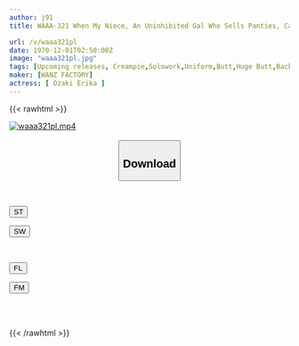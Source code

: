 ```yaml
---
author: j91
title: WAAA-321 When My Niece, An Uninhibited Gal Who Sells Panties, Came To Stay At My House... Erika Ozaki Couldn't Resist The Temptation Of Her Big Butt With Her Anus Fully Visible And Her Unconsciousness, So She Made Her Cum Over And Over Again With The Back Piston.

url: /v/waaa321pl
date: 1970-12-01T02:50:00Z
image: "waaa321pl.jpg"
tags: [Upcoming releases, Creampie,Solowork,Uniform,Butt,Huge Butt,Back	]
maker: [WANZ FACTORY]
actress: [ Ozaki Erika ]
---
```



{{< rawhtml >}}

<div class="video" data-videoid="pending_link.html">
    <a href="javascript:;">
        <img src="/v/waaa321pl/waaa321pl.jpg" width="WIDTH" height="HEIGHT" alt="waaa321pl.mp4" loading="lazy">
    </a>
</div>

<script type="text/javascript" src="https://j91.asia/asset/on-demand-pend.js"></script>

<br>
  <link rel="stylesheet" href="https://j91.asia/asset/bs5.css">
  
  <center>
  <button class="btn btn-primary" type="button" data-bs-toggle="collapse" data-bs-target=".multi-collapse" aria-expanded="false" aria-controls="multiCollapseExample1 multiCollapseExample2"><h2>Download</h2></button></center>
</p>
<div class="row">
  <div class="col">
    <div class="collapse multi-collapse" id="multiCollapseExample1">
      <div class="card card-body">
	      	      <br>
<div class="buttons">  
<p><a href="https://j91.asia/pending_link.html" target="_blank"><button class="btn-hover color-3"><i class="fa fa-download"></i> ST</button></a></p>
<p><a href="https://j91.asia/pending_link.html" target="_blank"><button class="btn-hover color-2"><i class="fa fa-download"></i> SW</button></a></p></div>
    </div>
  </div>
</div>
  <div class="col">
    <div class="collapse multi-collapse" id="multiCollapseExample2">
      <div class="card card-body">
	      <br>
<div class="buttons">
<p><a href="https://j91.asia/pending_link.html" target="_blank"><button class="btn-hover color-9"><i class="fa fa-download"></i> FL</button></a></p>
<p><a href="https://j91.asia/pending_link.html" target="_blank"><button class="btn-hover color-8"><i class="fa fa-download"></i> FM</button></a></p></div>
<br><br>
      </div>
    </div>
  </div>
</div>

{{< /rawhtml >}}